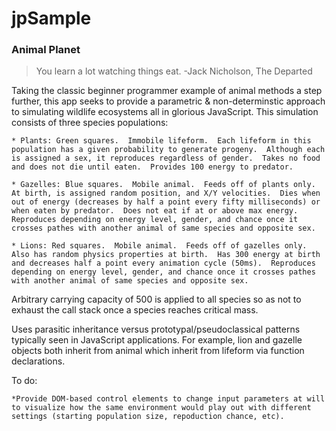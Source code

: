 # jpSample

### Animal Planet

> You learn a lot watching things eat.
> -Jack Nicholson, The Departed

Taking the classic beginner programmer example of animal methods a step further, this app seeks to provide a parametric & non-determinstic approach to simulating wildlife ecosystems all in glorious JavaScript.  This simulation consists of three species populations:

	* Plants: Green squares.  Immobile lifeform.  Each lifeform in this population has a given probability to generate progeny.  Although each is assigned a sex, it reproduces regardless of gender.  Takes no food and does not die until eaten.  Provides 100 energy to predator.

	* Gazelles: Blue squares.  Mobile animal.  Feeds off of plants only.  At birth, is assigned random position, and X/Y velocities.  Dies when out of energy (decreases by half a point every fifty milliseconds) or when eaten by predator.  Does not eat if at or above max energy.  Reproduces depending on energy level, gender, and chance once it crosses pathes with another animal of same species and opposite sex.

	* Lions: Red squares.  Mobile animal.  Feeds off of gazelles only.  Also has random physics properties at birth.  Has 300 energy at birth and decreases half a point every animation cycle (50ms).  Reproduces depending on energy level, gender, and chance once it crosses pathes with another animal of same species and opposite sex.

Arbitrary carrying capacity of 500 is applied to all species so as not to exhaust the call stack once a species reaches critical mass.

Uses parasitic inheritance versus prototypal/pseudoclassical patterns typically seen in JavaScript applications.  For example, lion and gazelle objects both inherit from animal which inherit from lifeform via function declarations.

To do:

	*Provide DOM-based control elements to change input parameters at will to visualize how the same environment would play out with different settings (starting population size, repoduction chance, etc).